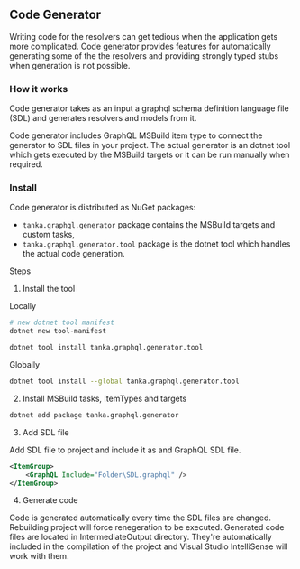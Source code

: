 ## Code Generator

Writing code for the resolvers can get tedious when the application
gets more complicated. Code generator provides features for automatically
generating some of the the resolvers and providing strongly typed stubs when
generation is not possible.


### How it works

Code generator takes as an input a graphql schema definition language file (SDL)
and generates resolvers and models from it.

Code generator includes GraphQL MSBuild item type to connect the generator to SDL
files in your project. The actual generator is an dotnet tool which gets executed
by the MSBuild targets or it can be run manually when required.


### Install 

Code generator is distributed as NuGet packages:

- `tanka.graphql.generator` package contains the MSBuild targets and custom tasks,
- `tanka.graphql.generator.tool` package is the dotnet tool which handles the actual code
generation.


Steps

1. Install the tool

Locally
```bash
# new dotnet tool manifest
dotnet new tool-manifest

dotnet tool install tanka.graphql.generator.tool
```

Globally
```bash
dotnet tool install --global tanka.graphql.generator.tool
```

2. Install MSBuild tasks, ItemTypes and targets

```bash
dotnet add package tanka.graphql.generator
```

3. Add SDL file

Add SDL file to project and include it as
and GraphQL SDL file.

```xml
<ItemGroup>
    <GraphQL Include="Folder\SDL.graphql" />
</ItemGroup>
```

4. Generate code

Code is generated automatically every time the SDL files are changed. 
Rebuilding project will force renegeration to be executed.
Generated code files are located in IntermediateOutput directory. They're 
automatically included in the compilation of the project and 
Visual Studio IntelliSense will work with them. 


